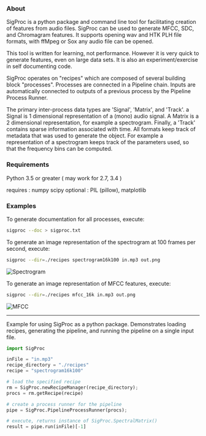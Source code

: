 

### About

SigProc is a python package and command line tool for facilitating creation of features from audio files. SigProc can be used to generate  MFCC, SDC, and Chromagram features. It supports opening wav and HTK PLH file formats, with ffMpeg or Sox any audio file can be opened.

This tool is written for learning, not performance. However it is very quick to generate features, even on large data sets. It is also an experiment/exercise in self documenting code.

SigProc operates on "recipes" which are composed of several building block "processes". Processes are connected in a Pipeline chain. Inputs are automatically connected to outputs of a previous process by the Pipeline Process Runner.

The primary inter-process data types are 'Signal', 'Matrix', and 'Track'. a Signal is  1 dimensional representation of a (mono) audio signal. A Matrix is a 2 dimensional representation, for example a spectrogram. Finally, a 'Track' contains sparse information associated with time. All formats keep track of metadata that was used to generate the object. For example a representation of a spectrogram keeps track of the parameters used, so that the frequency bins can be computed.

### Requirements

Python 3.5 or greater ( may work for 2.7, 3.4 )

requires :   numpy scipy
optional :   PIL (pillow), matplotlib

### Examples

To generate documentation for all processes, execute:

```bash
sigproc --doc > sigproc.txt
```

To generate an image representation of the spectrogram at 100 frames per second, execute:

```bash
sigproc --dir=./recipes spectrogram16k100 in.mp3 out.png
```

![Spectrogram](https://github.com/nsetzer/SigProc/master/img/spec.png "Spectrogram")

To generate an image representation of MFCC features, execute:

```bash
sigproc --dir=./recipes mfcc_16k in.mp3 out.png
```

![MFCC](https://``github.com/nsetzer/SigProc/master/img/mfcc.png "MFCC")

---

Example for using SigProc as a python package. Demonstrates loading recipes,
generating the pipeline, and running the pipeline on a single input file.

```python
import SigProc

inFile = "in.mp3"
recipe_directory = "./recipes"
recipe = "spectrogram16k100"

# load the specified recipe
rm = SigProc.newRecipeManager(recipe_directory);
procs = rm.getRecipe(recipe)

# create a process runner for the pipeline
pipe = SigProc.PipelineProcessRunner(procs);

# execute, returns instance of SigProc.SpectralMatrix()
result = pipe.run(inFile)[-1]
```

